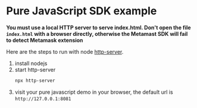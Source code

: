 # Pure JavaScript SDK example
  **You must use a local HTTP server to serve index.html. Don't open the file `index.html` with a browser directly, otherwise the Metamast SDK will fail to detect Metamask extension**
  
  Here are the steps to run with node [http-server](https://github.com/http-party/http-server).
  1. install nodejs
  2. start http-server 
     ```bash
     npx http-server
     ```
  3. visit your pure javascript demo in your browser, the default url is `http://127.0.0.1:8081`
